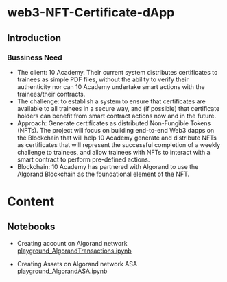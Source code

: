 # web3-NFT-Certificate-dApp
## Introduction
### Bussiness Need
- The client: 10 Academy. Their current system distributes certificates to trainees as simple PDF files, without the ability to verify their authenticity nor can 10 Academy undertake smart actions with the trainees/their contracts.
- The challenge: to establish a system to ensure that certificates are available to all trainees in a secure way, and (if possible) that certificate holders can benefit from smart contract actions now and in the future. 
- Approach: Generate certificates as distributed Non-Fungible Tokens (NFTs). The project will focus on building end-to-end Web3 dapps on the Blockchain that will help 10 Academy generate and distribute NFTs as certificates that will represent the successful completion of a weekly challenge to trainees, and allow trainees with NFTs to interact with a smart contract to perform pre-defined actions. 
- Blockchain: 10 Academy has partnered with Algorand to use the Algorand Blockchain as the foundational element of the NFT. 

# Content
## Notebooks
- Creating account on Algorand network [playground_AlgorandTransactions.ipynb](https://github.com/emtinanseo/web3-NFT-Certificate-dApp/blob/main/notebooks/playground_AlgorandTransactions.ipynb)

- Creating Assets on Algorand network ASA [playground_AlgorandASA.ipynb](https://github.com/emtinanseo/web3-NFT-Certificate-dApp/blob/main/notebooks/playground_AlgorandASA.ipynb)
